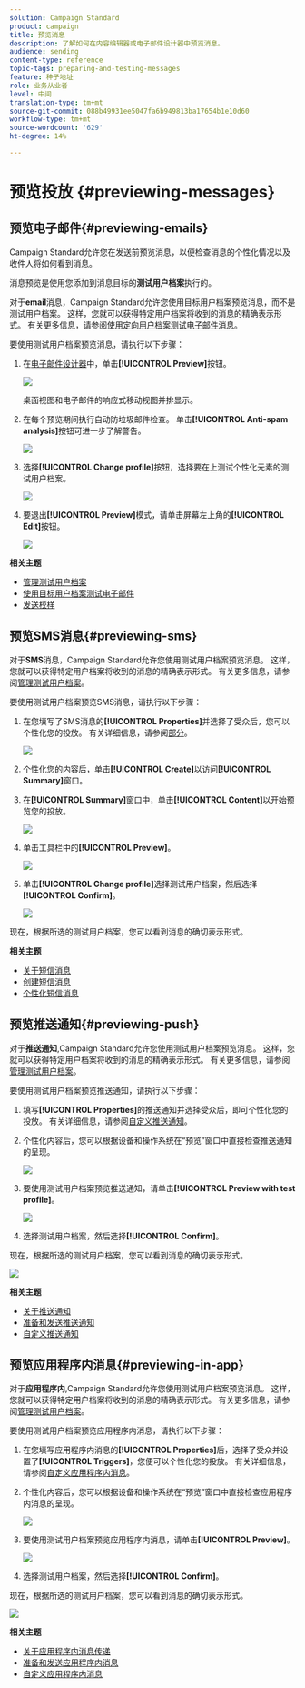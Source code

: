 ```yaml
---
solution: Campaign Standard
product: campaign
title: 预览消息
description: 了解如何在内容编辑器或电子邮件设计器中预览消息。
audience: sending
content-type: reference
topic-tags: preparing-and-testing-messages
feature: 种子地址
role: 业务从业者
level: 中间
translation-type: tm+mt
source-git-commit: 088b49931ee5047fa6b949813ba17654b1e10d60
workflow-type: tm+mt
source-wordcount: '629'
ht-degree: 14%

---
```



# 预览投放 {#previewing-messages}

## 预览电子邮件{#previewing-emails}

Campaign Standard允许您在发送前预览消息，以便检查消息的个性化情况以及收件人将如何看到消息。

消息预览是使用您添加到消息目标的&#x200B;**测试用户档案**&#x200B;执行的。

对于&#x200B;**email**&#x200B;消息，Campaign Standard允许您使用目标用户档案预览消息，而不是测试用户档案。 这样，您就可以获得特定用户档案将收到的消息的精确表示形式。 有关更多信息，请参阅[使用定向用户档案测试电子邮件消息](../../sending/using/testing-messages-using-target.md)。

要使用测试用户档案预览消息，请执行以下步骤：

1. 在[电子邮件设计器](../../designing/using/designing-content-in-adobe-campaign.md)中，单击&#x200B;**[!UICONTROL Preview]**&#x200B;按钮。

   ![](assets/sending_preview.png)

   桌面视图和电子邮件的响应式移动视图并排显示。

1. 在每个预览期间执行自动防垃圾邮件检查。 单击&#x200B;**[!UICONTROL Anti-spam analysis]**&#x200B;按钮可进一步了解警告。

   ![](assets/sending_anti-spam_analysis.png)

1. 选择&#x200B;**[!UICONTROL Change profile]**&#x200B;按钮，选择要在上测试个性化元素的测试用户档案。

   ![](assets/sending_test-profile.png)

1. 要退出&#x200B;**[!UICONTROL Preview]**&#x200B;模式，请单击屏幕左上角的&#x200B;**[!UICONTROL Edit]**&#x200B;按钮。

   ![](assets/sending_preview_edit.png)

**相关主题**

* [管理测试用户档案](../../audiences/using/managing-test-profiles.md)
* [使用目标用户档案测试电子邮件](../../sending/using/testing-messages-using-target.md)
* [发送校样](../../sending/using/sending-proofs.md)

## 预览SMS消息{#previewing-sms}

对于&#x200B;**SMS**&#x200B;消息，Campaign Standard允许您使用测试用户档案预览消息。 这样，您就可以获得特定用户档案将收到的消息的精确表示形式。 有关更多信息，请参阅[管理测试用户档案](../../audiences/using/managing-test-profiles.md)。

要使用测试用户档案预览SMS消息，请执行以下步骤：

1. 在您填写了SMS消息的&#x200B;**[!UICONTROL Properties]**&#x200B;并选择了受众后，您可以个性化您的投放。 有关详细信息，请参阅[部分](../../channels/using/personalizing-sms-messages.md)。

   ![](assets/sms_preview.png)

1. 个性化您的内容后，单击&#x200B;**[!UICONTROL Create]**&#x200B;以访问&#x200B;**[!UICONTROL Summary]**&#x200B;窗口。

1. 在&#x200B;**[!UICONTROL Summary]**&#x200B;窗口中，单击&#x200B;**[!UICONTROL Content]**&#x200B;以开始预览您的投放。

   ![](assets/sms_preview_2.png)

1. 单击工具栏中的&#x200B;**[!UICONTROL Preview]**。

   ![](assets/sms_preview_3.png)

1. 单击&#x200B;**[!UICONTROL Change profile]**&#x200B;选择测试用户档案，然后选择&#x200B;**[!UICONTROL Confirm]**。

   ![](assets/sms_preview_4.png)

现在，根据所选的测试用户档案，您可以看到消息的确切表示形式。

**相关主题**

* [关于短信消息](../../channels/using/about-sms-messages.md)
* [创建短信消息](../../channels/using/creating-an-sms-message.md)
* [个性化短信消息](../../channels/using/personalizing-sms-messages.md)

## 预览推送通知{#previewing-push}

对于&#x200B;**推送通知**,Campaign Standard允许您使用测试用户档案预览消息。 这样，您就可以获得特定用户档案将收到的消息的精确表示形式。 有关更多信息，请参阅[管理测试用户档案](../../audiences/using/managing-test-profiles.md)。

要使用测试用户档案预览推送通知，请执行以下步骤：

1. 填写&#x200B;**[!UICONTROL Properties]**&#x200B;的推送通知并选择受众后，即可个性化您的投放。 有关详细信息，请参阅[自定义推送通知](../../channels/using/customizing-a-push-notification.md)。

1. 个性化内容后，您可以根据设备和操作系统在“预览”窗口中直接检查推送通知的呈现。

   ![](assets/push_preview.png)

1. 要使用测试用户档案预览推送通知，请单击&#x200B;**[!UICONTROL Preview with test profile]**。

   ![](assets/push_preview_2.png)

1. 选择测试用户档案，然后选择&#x200B;**[!UICONTROL Confirm]**。

现在，根据所选的测试用户档案，您可以看到消息的确切表示形式。

![](assets/push_preview_3.png)

**相关主题**

* [关于推送通知](../../channels/using/about-push-notifications.md)
* [准备和发送推送通知](../../channels/using/preparing-and-sending-a-push-notification.md)
* [自定义推送通知](../../channels/using/customizing-a-push-notification.md)

## 预览应用程序内消息{#previewing-in-app}

对于&#x200B;**应用程序内**,Campaign Standard允许您使用测试用户档案预览消息。 这样，您就可以获得特定用户档案将收到的消息的精确表示形式。 有关更多信息，请参阅[管理测试用户档案](../../audiences/using/managing-test-profiles.md)。

要使用测试用户档案预览应用程序内消息，请执行以下步骤：

1. 在您填写应用程序内消息的&#x200B;**[!UICONTROL Properties]**&#x200B;后，选择了受众并设置了&#x200B;**[!UICONTROL Triggers]**，您便可以个性化您的投放。 有关详细信息，请参阅[自定义应用程序内消息](../../channels/using/customizing-an-in-app-message.md)。

1. 个性化内容后，您可以根据设备和操作系统在“预览”窗口中直接检查应用程序内消息的呈现。

   ![](assets/in_app_preview.png)

1. 要使用测试用户档案预览应用程序内消息，请单击&#x200B;**[!UICONTROL Preview]**。

   ![](assets/in_app_preview_2.png)

1. 选择测试用户档案，然后选择&#x200B;**[!UICONTROL Confirm]**。

现在，根据所选的测试用户档案，您可以看到消息的确切表示形式。

![](assets/in_app_preview_3.png)

**相关主题**

* [关于应用程序内消息传递](../../channels/using/about-in-app-messaging.md)
* [准备和发送应用程序内消息](../../channels/using/preparing-and-sending-an-in-app-message.md)
* [自定义应用程序内消息](../../channels/using/customizing-an-in-app-message.md)